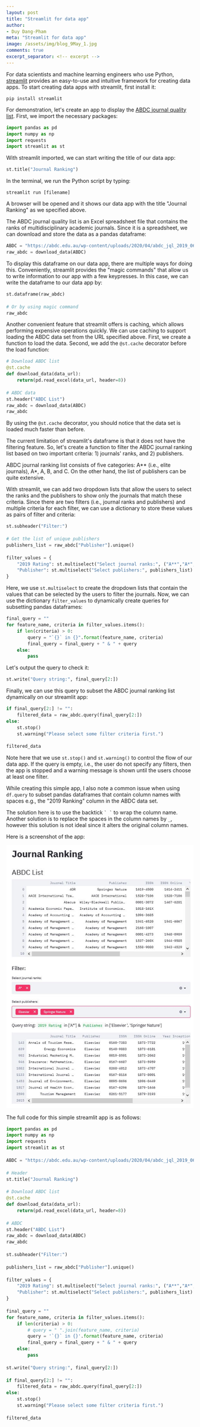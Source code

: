 ```yaml
---
layout: post
title: "Streamlit for data app"
author:
- Duy Dang-Pham
meta: "Streamlit for data app"
image: /assets/img/blog_9May_1.jpg
comments: true
excerpt_separator: <!-- excerpt -->
---
```

For data scientists and machine learning engineers who use Python, [streamlit](https://www.streamlit.io/) provides an easy-to-use and intuitive framework for creating data apps<!-- excerpt -->. To start creating data apps with streamlit, first install it:

```
pip install streamlit
```
For demonstration, let's create an app to display the [ABDC journal quality list](https://abdc.edu.au/). First, we import the necessary packages:

```python
import pandas as pd
import numpy as np
import requests
import streamlit as st
```

With streamlit imported, we can start writing the title of our data app:

```python
st.title("Journal Ranking")
```

In the terminal, we run the Python script by typing:

```
streamlit run [filename]
```

A browser will be opened and it shows our data app with the title "Journal Ranking" as we specified above.

The ABDC journal quality list is an Excel spreadsheet file that contains the ranks of multidisciplinary academic journals. Since it is a spreadsheet, we can download and store the data as a pandas dataframe:

```python
ABDC = "https://abdc.edu.au/wp-content/uploads/2020/04/abdc_jql_2019_0612-1.1.xlsx"
raw_abdc = download_data(ABDC)
```

To display this dataframe on our data app, there are multiple ways for doing this. Conveniently, streamlit provides the "magic commands" that allow us to write information to our app with a few keypresses. In this case, we can write the dataframe to our data app by:

```python
st.dataframe(raw_abdc)

# Or by using magic command
raw_abdc
```

Another convenient feature that streamlit offers is caching, which allows performing expensive operations quickly. We can use caching to support loading the ABDC data set from the URL specified above. First, we create a function to load the data. Second, we add the ```@st.cache``` decorator before the load function:

```python
# Download ABDC list
@st.cache
def download_data(data_url):
    return(pd.read_excel(data_url, header=8))

# ABDC data
st.header("ABDC List")
raw_abdc = download_data(ABDC)
raw_abdc
```

By using the ```@st.cache``` decorator, you should notice that the data set is loaded much faster than before.

The current limitation of streamlit's dataframe is that it does not have the filtering feature. So, let's create a function to filter the ABDC journal ranking list based on two important criteria: 1) journals' ranks, and 2) publishers.

ABDC journal ranking list consists of five categories: A** (i.e., elite journals), A*, A, B, and C. On the other hand, the list of publishers can be quite extensive.

With streamlit, we can add two dropdown lists that allow the users to select the ranks and the publishers to show only the journals that match these criteria. Since there are two filters (i.e., journal ranks and publishers) and multiple criteria for each filter, we can use a dictionary to store these values as pairs of filter and criteria:

```python
st.subheader("Filter:")

# Get the list of unique publishers
publishers_list = raw_abdc["Publisher"].unique()

filter_values = {
    "2019 Rating": st.multiselect("Select journal ranks:", ("A**","A*", "A", "B", "C")),
    "Publisher": st.multiselect("Select publishers:", publishers_list)
}
```

Here, we use ```st.multiselect``` to create the dropdown lists that contain the values that can be selected by the users to filter the journals. Now, we can use the dictionary ```filter_values``` to dynamically create queries for subsetting pandas dataframes:

```python
final_query = ""
for feature_name, criteria in filter_values.items():
    if len(criteria) > 0:
        query = "`{}` in {}".format(feature_name, criteria)
        final_query = final_query + " & " + query
    else:
        pass
```

Let's output the query to check it:

```python
st.write("Query string:", final_query[2:])
```

Finally, we can use this query to subset the ABDC journal ranking list dynamically on our streamlit app:

```python
if final_query[2:] != "":
    filtered_data = raw_abdc.query(final_query[2:])
else:
    st.stop()
    st.warning("Please select some filter criteria first.")
    
filtered_data
```

Note here that we use ```st.stop()``` and ```st.warning()``` to control the flow of our data app. If the query is empty, i.e., the user do not specify any filters, then the app is stopped and a warning message is shown until the users choose at least one filter.

While creating this simple app, I also note a common issue when using ```df.query``` to subset pandas dataframes that contain column names with spaces e.g., the "2019 Ranking" column in the ABDC data set. 

The solution here is to use the backtick ``` ` ` ``` to wrap the column name. Another solution is to replace the spaces in the column names by ``_``, however this solution is not ideal since it alters the original column names.

Here is a screenshot of the app:

![Screenshot of ABDC journal ranking app](/assets/img/journal_ranking_app.JPG)

The full code for this simple streamlit app is as follows:

```python
import pandas as pd
import numpy as np
import requests
import streamlit as st

ABDC = "https://abdc.edu.au/wp-content/uploads/2020/04/abdc_jql_2019_0612-1.1.xlsx"

# Header
st.title("Journal Ranking")

# Download ABDC list
@st.cache
def download_data(data_url):
    return(pd.read_excel(data_url, header=8))

# ABDC
st.header("ABDC List")
raw_abdc = download_data(ABDC)
raw_abdc

st.subheader("Filter:")

publishers_list = raw_abdc["Publisher"].unique()

filter_values = {
    "2019 Rating": st.multiselect("Select journal ranks:", ("A**","A*", "A", "B", "C")),
    "Publisher": st.multiselect("Select publishers:", publishers_list)
}

final_query = ""
for feature_name, criteria in filter_values.items():
    if len(criteria) > 0:
        # query = " ".join(feature_name, criteria)
        query = '`{}` in {}'.format(feature_name, criteria)
        final_query = final_query + " & " + query
    else:
        pass

st.write("Query string:", final_query[2:])

if final_query[2:] != "":
    filtered_data = raw_abdc.query(final_query[2:])
else:
    st.stop()
    st.warning("Please select some filter criteria first.")
    
filtered_data
```